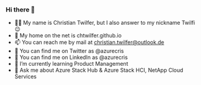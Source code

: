 ### Hi there 👋

- 👩‍💻 My name is Christian Twilfer, but I also answer to my nickname Twilfi 😉
- 🔗 My home on the net is chtwilfer.github.io
- 📫 You can reach me by mail at christian.twilfer@outlook.de
- 🐤 You can find me on Twitter as @azurecris
- 🐤 You can find me on LinkedIn as @azurecris
- 🌱 I’m currently learning Product Management
- 💬 Ask me about Azure Stack Hub & Azure Stack HCI, NetApp Cloud Services


<!--
**chtwilfer/chtwilfer** is a ✨ _special_ ✨ repository because its `README.md` (this file) appears on your GitHub profile.

Here are some ideas to get you started:

- 🔭 I’m currently working on ...
- 🌱 I’m currently learning ...
- 👯 I’m looking to collaborate on ...
- 🤔 I’m looking for help with ...
- 💬 Ask me about ...
- 📫 How to reach me: ...
- 😄 Pronouns: ...
- ⚡ Fun fact: ...
-->
